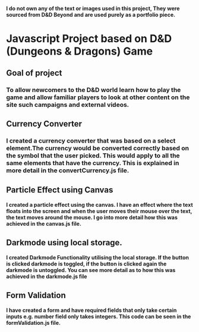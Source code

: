 #### I do not own any of the text or images used in this project, They were sourced from D&D Beyond and are used purely as a portfolio piece.
# Javascript Project based on D&D (Dungeons & Dragons) Game
## Goal of project
### To allow newcomers to the D&D world learn how to play the game and allow familiar players to look at other content on the site such campaigns and external videos.

## Currency Converter
### I created a currency converter that was based on a select element.The currency would be converted correctly based on the symbol that the user picked. This would apply to all the same elements that have the currency. This is explained in more detail in the convertCurrency.js file.

## Particle Effect using Canvas
#### I created a particle effect using the canvas. I have an effect where the text floats into the screen and when the user moves their mouse over the text, the text moves around the mouse. I go into more detail how this was achieved in the canvas.js file.

## Darkmode using local storage.
#### I created Darkmode Functionality utilising the local storage. If the button is clicked darkmode is toggled, if the button is clicked again the darkmode is untoggled. You can see more detail as to how this was achieved in the darkmode.js file

## Form Validation
#### I have created a form and have required fields that only take certain inputs e.g. number field only takes integers. This code can be seen in the formValidation.js file.


